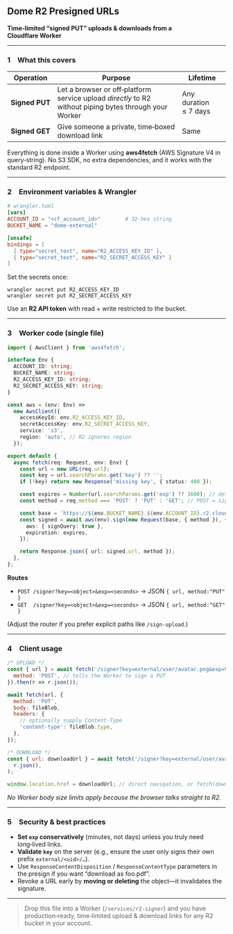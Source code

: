 ## Dome R2 Presigned URLs

**Time‑limited “signed PUT” uploads & downloads from a Cloudflare Worker**

---

### 1 What this covers

| Operation      | Purpose                                                                                                | Lifetime              |
| -------------- | ------------------------------------------------------------------------------------------------------ | --------------------- |
| **Signed PUT** | Let a browser or off‑platform service upload _directly_ to R2 without piping bytes through your Worker | Any duration ≤ 7 days |
| **Signed GET** | Give someone a private, time‑boxed download link                                                       | Same                  |

Everything is done inside a Worker using **aws4fetch** (AWS Signature V4 in query‑string).
No S3 SDK, no extra dependencies, and it works with the standard R2 endpoint.

---

### 2 Environment variables & Wrangler

```toml
# wrangler.toml
[vars]
ACCOUNT_ID = "<cf_account_id>"        # 32‑hex string
BUCKET_NAME = "dome-external"

[unsafe]
bindings = [
  { type="secret_text", name="R2_ACCESS_KEY_ID" },
  { type="secret_text", name="R2_SECRET_ACCESS_KEY" }
]
```

Set the secrets once:

```
wrangler secret put R2_ACCESS_KEY_ID
wrangler secret put R2_SECRET_ACCESS_KEY
```

Use an **R2 API token** with read + write restricted to the bucket.

---

### 3 Worker code (single file)

```ts
import { AwsClient } from 'aws4fetch';

interface Env {
  ACCOUNT_ID: string;
  BUCKET_NAME: string;
  R2_ACCESS_KEY_ID: string;
  R2_SECRET_ACCESS_KEY: string;
}

const aws = (env: Env) =>
  new AwsClient({
    accessKeyId: env.R2_ACCESS_KEY_ID,
    secretAccessKey: env.R2_SECRET_ACCESS_KEY,
    service: 's3',
    region: 'auto', // R2 ignores region
  });

export default {
  async fetch(req: Request, env: Env) {
    const url = new URL(req.url);
    const key = url.searchParams.get('key') ?? '';
    if (!key) return new Response('missing key', { status: 400 });

    const expires = Number(url.searchParams.get('exp') ?? 3600); // default 1 h
    const method = req.method === 'POST' ? 'PUT' : 'GET'; // POST = sign‑PUT

    const base = `https://${env.BUCKET_NAME}.${env.ACCOUNT_ID}.r2.cloudflarestorage.com/${key}`;
    const signed = await aws(env).sign(new Request(base, { method }), {
      aws: { signQuery: true },
      expiration: expires,
    });

    return Response.json({ url: signed.url, method });
  },
};
```

**Routes**

- `POST /signer?key=<object>&exp=<seconds>` → JSON `{ url, method:"PUT" }`
- `GET  /signer?key=<object>&exp=<seconds>` → JSON `{ url, method:"GET" }`

(Adjust the router if you prefer explicit paths like `/sign-upload`.)

---

### 4 Client usage

```js
/* UPLOAD */
const { url } = await fetch('/signer?key=external/user/avatar.png&exp=900', {
  method: 'POST', // tells the Worker to sign a PUT
}).then(r => r.json());

await fetch(url, {
  method: 'PUT',
  body: fileBlob,
  headers: {
    // optionally supply Content-Type
    'content-type': fileBlob.type,
  },
});

/* DOWNLOAD */
const { url: downloadUrl } = await fetch('/signer?key=external/user/avatar.png&exp=600').then(r =>
  r.json(),
);

window.location.href = downloadUrl; // direct navigation, or fetch(downloadUrl)
```

_No Worker body size limits apply because the browser talks straight to R2._

---

### 5 Security & best practices

- **Set `exp` conservatively** (minutes, not days) unless you truly need long‑lived links.
- **Validate `key`** on the server (e.g., ensure the user only signs their own prefix `external/<uid>/…`).
- Use `ResponseContentDisposition` / `ResponseContentType` parameters in the presign if you want “download as foo.pdf”.
- Revoke a URL early by **moving or deleting** the object—it invalidates the signature.

---

> Drop this file into a Worker (`/services/r2-signer`) and you have production‑ready, time‑limited upload & download links for any R2 bucket in your account.
